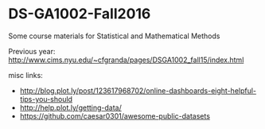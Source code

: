 # DS-GA1002-Fall2016
Some course materials for Statistical and Mathematical Methods

Previous year: http://www.cims.nyu.edu/~cfgranda/pages/DSGA1002_fall15/index.html

misc links:
- http://blog.plot.ly/post/123617968702/online-dashboards-eight-helpful-tips-you-should
- http://help.plot.ly/getting-data/
- https://github.com/caesar0301/awesome-public-datasets
